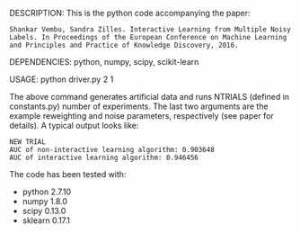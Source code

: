 DESCRIPTION:
This is the python code accompanying the paper:
```
Shankar Vembu, Sandra Zilles. Interactive Learning from Multiple Noisy Labels. In Proceedings of the European Conference on Machine Learning and Principles and Practice of Knowledge Discovery, 2016.
```

DEPENDENCIES:
python, numpy, scipy, scikit-learn

USAGE:
python driver.py 2 1 

The above command generates artificial data and runs NTRIALS (defined in constants.py) number of experiments. The last two arguments are the example reweighting and noise parameters, respectively (see paper for details). A typical output looks like:
```
NEW TRIAL
AUC of non-interactive learning algorithm: 0.903648
AUC of interactive learning algorithm: 0.946456
```

The code has been tested with:
- python 2.7.10
- numpy 1.8.0
- scipy 0.13.0
- sklearn 0.17.1
